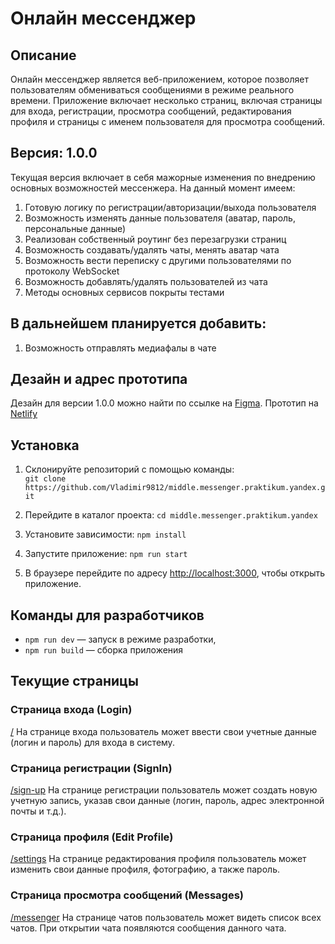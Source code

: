 # Онлайн мессенджер

## Описание
Онлайн мессенджер является веб-приложением, которое позволяет пользователям обмениваться сообщениями в режиме реального времени. Приложение включает несколько страниц, включая страницы для входа, регистрации, просмотра сообщений, редактирования профиля и страницы с именем пользователя для просмотра сообщений.

## Версия: 1.0.0
Текущая версия включает в себя мажорные изменения по внедрению основных возможностей мессенжера.
На данный момент имеем:
 1. Готовую логику по регистрации/авторизации/выхода пользователя
 2. Возможность изменять данные пользователя (аватар, пароль, персональные данные)
 3. Реализован собственный роутинг без перезагрузки страниц
 4. Возможность создавать/удалять чаты, менять аватар чата
 5. Возможность вести переписку с другими пользователями по протоколу WebSocket
 6. Возможность добавлять/удалять пользователей из чата
 7. Методы основных сервисов покрыты тестами

## В дальнейшем планируется добавить:

1. Возможность отправлять медиафалы в чате

## Дезайн и адрес прототипа
Дезайн для версии 1.0.0 можно найти по ссылке на
[Figma](https://www.figma.com/file/jF5fFFzgGOxQeB4CmKWTiE/Chat_external_link?type=design&node-id=0-1&mode=design&t=lyLT5Bwv3rJk7JaJ-0). Прототип на [Netlify](https://meek-semolina-90a2b5.netlify.app)

## Установка

1.  Склонируйте репозиторий с помощью команды:    
    `git clone https://github.com/Vladimir9812/middle.messenger.praktikum.yandex.git`

2.  Перейдите в каталог проекта:
    `cd middle.messenger.praktikum.yandex`

3.  Установите зависимости:
    `npm install`

4.  Запустите приложение:
    `npm run start`

5.  В браузере перейдите по адресу [http://localhost:3000](http://localhost:3000), чтобы открыть приложение.


## Команды для разработчиков
- `npm run dev` — запуск в режиме разработки,
- `npm run build` — сборка приложения

## Текущие страницы

### Страница входа (Login)
[/](http://localhost:3000/)
На странице входа пользователь может ввести свои учетные данные (логин и пароль) для входа в систему.

### Страница регистрации (SignIn)
[/sign-up](http://localhost:3000/sign-up)
На странице регистрации пользователь может создать новую учетную запись, указав свои данные (логин, пароль, адрес электронной почты и т.д.).

### Страница профиля (Edit Profile)
[/settings](http://localhost:3000/settings)
На странице редактирования профиля пользователь может изменить свои данные профиля, фотографию, а также пароль.

### Страница просмотра сообщений (Messages)
[/messenger](http://localhost:3000/messenger)
На странице чатов пользователь может видеть список всех чатов. При открытии чата появляются сообщения данного чата.
